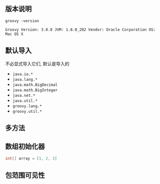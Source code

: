 ## 版本说明
```shell
groovy -version

Groovy Version: 3.0.8 JVM: 1.8.0_202 Vendor: Oracle Corporation OS: Mac OS X
```

## 默认导入
不必显式导入它们, 默认是导入的
- `java.io.*`
- `java.lang.*`
- `java.math.BigDecimal`
- `java.math.BigInteger`
- `java.net.*`
- `java.util.*`
- `groovy.lang.*`
- `groovy.util.*`

## 多方法
## 数组初始化器
```groovy
int[] array = [1, 2, 3]
```

## 包范围可见性